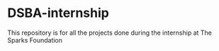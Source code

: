 # DSBA-internship
This repository is for all the projects done during the internship at The Sparks Foundation
